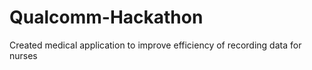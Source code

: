 # Qualcomm-Hackathon
Created medical application to improve efficiency of recording data for nurses
